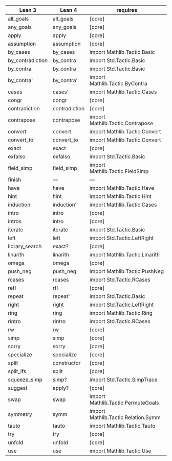 | Lean 3           | Lean 4        | requires                            |
| ---------------- | ------------- | ----------------------------------- |
| all_goals        | all_goals     | [core]                              |
| any_goals        | any_goals     | [core]                              |
| apply            | apply         | [core]                              |
| assumption       | assumption    | [core]                              |
| by_cases         | by_cases      | import Mathlib.Tactic.Basic         |
| by_contradiction | by_contra     | import Std.Tactic.Basic             |
| by_contra        | by_contra     | import Std.Tactic.Basic             |
| by_contra'       | by_contra'    | import Mathlib.Tactic.ByContra      |
| cases            | cases'        | import Mathlib.Tactic.Cases         |
| congr            | congr         | [core]                              |
| contradiction    | contradiction | [core]                              |
| contrapose       | contrapose    | import Mathlib.Tactic.Contrapose    |
| convert          | convert       | import Mathlib.Tactic.Convert       |
| convert_to       | convert_to    | import Mathlib.Tactic.Convert       |
| exact            | exact         | [core]                              |
| exfalso          | exfalso       | import Std.Tactic.Basic             |
| field_simp       | field_simp    | import Mathlib.Tactic.FieldSimp     |
| finish           | —             | —                                   |
| have             | have          | import Mathlib.Tactic.Have          |
| hint             | hint          | import Mathlib.Tactic.Hint          |
| induction        | induction'    | import Mathlib.Tactic.Cases         |
| intro            | intro         | [core]                              |
| intros           | intro         | [core]                              |
| iterate          | iterate       | import Std.Tactic.Basic             |
| left             | left          | import Std.Tactic.LeftRight         |
| library_search   | exact?        | [core]                              |
| linarith         | linarith      | import Mathlib.Tactic.Linarith      |
| omega            | omega         | [core]                              |
| push_neg         | push_neg      | import Mathlib.Tactic.PushNeg       |
| rcases           | rcases        | import Std.Tactic.RCases            |
| refl             | rfl           | [core]                              |
| repeat           | repeat'       | import Std.Tactic.Basic             |
| right            | right         | import Std.Tactic.LeftRight         |
| ring             | ring          | import Mathlib.Tactic.Ring          |
| rintro           | rintro        | import Std.Tactic.RCases            |
| rw               | rw            | [core]                              |
| simp             | simp          | [core]                              |
| sorry            | sorry         | [core]                              |
| specialize       | specialize    | [core]                              |
| split            | constructor   | [core]                              |
| split_ifs        | split         | [core]                              |
| squeeze_simp     | simp?         | import Std.Tactic.SimpTrace         |
| suggest          | apply?        | [core]                              |
| swap             | swap          | import Mathlib.Tactic.PermuteGoals  |
| symmetry         | symm          | import Mathlib.Tactic.Relation.Symm |
| tauto            | tauto         | import Mathlib.Tactic.Tauto         |
| try              | try           | [core]                              |
| unfold           | unfold        | [core]                              |
| use              | use           | import Mathlib.Tactic.Use           |
